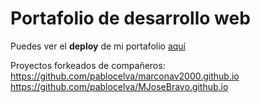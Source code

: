 # Portafolio de desarrollo web
Puedes ver el **deploy** de mi portafolio [aquí](https://pablocelva.github.io/)

Proyectos forkeados de compañeros:
https://github.com/pablocelva/marconav2000.github.io
https://github.com/pablocelva/MJoseBravo.github.io